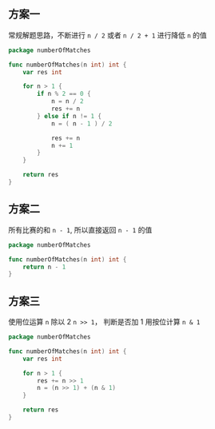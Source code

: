 ## 方案一

常规解题思路，不断进行 `n / 2` 或者 `n / 2 + 1` 进行降低 `n` 的值

```go
package numberOfMatches

func numberOfMatches(n int) int {
	var res int

	for n > 1 {
		if n % 2 == 0 {
			n = n / 2
			res += n
		} else if n != 1 {
			n = ( n - 1 ) / 2

			res += n
			n += 1
		}
	}

	return res
}
```


## 方案二

所有比赛的和 `n - 1`,  所以直接返回 `n - 1` 的值
```go
package numberOfMatches

func numberOfMatches(n int) int {
	return n - 1
}

```

## 方案三

使用位运算 `n` 除以 2 `n >> 1`， 判断是否加 1 用按位计算 `n & 1`

```go
package numberOfMatches

func numberOfMatches(n int) int {
	var res int

	for n > 1 {
		res += n >> 1
		n = (n >> 1) + (n & 1)
	}

	return res
}
```